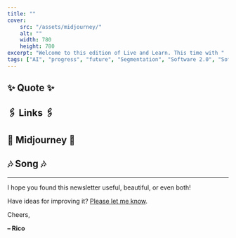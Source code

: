 ```yaml
---
title: ""
cover:
    src: "/assets/midjourney/"
    alt: ""
    width: 780
    height: 780
excerpt: "Welcome to this edition of Live and Learn. This time with "
tags: ["AI", "progress", "future", "Segmentation", "Software 2.0", "Software 3.0"]
---
```


## ✨ Quote ✨



## 🖇️ Links 🖇️


## 🌌 Midjourney 🌌


## 🎶 Song 🎶


---

I hope you found this newsletter useful, beautiful, or even both!

Have ideas for improving it? [Please let me know](https://airtable.com/shro1VeyG4lkNXkx2).

Cheers,

**– Rico**
